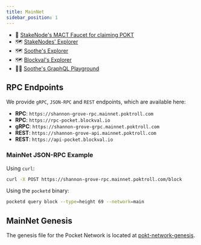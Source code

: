 ```yaml
---
title: MainNet
sidebar_position: 1
---
```


- 🚰 [StakeNode's MACT Faucet for claiming POKT](https://faucet.pocket.network)
- 🗺️ [StakeNodes' Explorer](https://explorer.pocket.network/pocket-mainnet)
- 🗺️ [Soothe's Explorer](https://shannon-mainnet.trustsoothe.io)
- 🗺️ [Blockval's Explorer](https://explorer.blockval.io/pocket)
- 👨‍💻 [Soothe's GraphQL Playground](https://shannon-mainnet-api.trustsoothe.io)

<!-- TODO_MAINNET_MIGRATION(@bryanchriswhite): Add a link to the MACT Faucet once it's live. -->

## RPC Endpoints

We provide `gRPC`, `JSON-RPC` and `REST` endpoints, which are available here:

- **RPC**: `https://shannon-grove-rpc.mainnet.poktroll.com`
- **RPC**: `https://rpc-pocket.blockval.io`
- **gRPC**: `https://shannon-grove-grpc.mainnet.poktroll.com`
- **REST**: `https://shannon-grove-api.mainnet.poktroll.com`
- **REST**: `https://api-pocket.blockval.io`

### MainNet JSON-RPC Example

Using `curl`:

```bash
curl -X POST https://shannon-grove-rpc.mainnet.poktroll.com/block
```

Using the `pocketd` binary:

```bash
pocketd query block --type=height 69 --network=main
```

## MainNet Genesis

The genesis file for the Pocket Network is located at [pokt-network-genesis](https://github.com/pokt-network/pocket-network-genesis/tree/master/shannon/mainnet).

